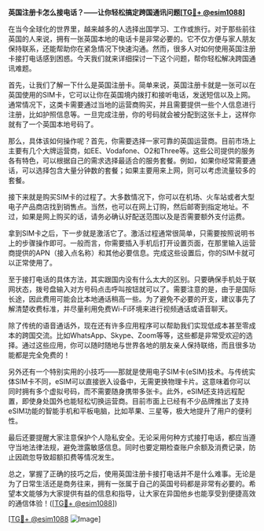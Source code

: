 **英国注册卡怎么接电话？——让你轻松搞定跨国通讯问题[[TG💪+ @esim1088](https://t.me/s/esim1088)]**

在当今全球化的世界里，越来越多的人选择出国学习、工作或旅行。对于那些前往英国的人来说，拥有一张英国本地的电话卡是非常必要的。它不仅方便与家人朋友保持联系，还能帮助你在紧急情况下快速沟通。然而，很多人对如何使用英国注册卡接打电话感到困惑。今天我们就来详细探讨一下这个问题，帮你轻松解决跨国通讯难题。

首先，让我们了解一下什么是英国注册卡。简单来说，英国注册卡就是一张可以在英国使用的SIM卡，它可以让你在英国境内拨打和接听电话，发送短信以及上网。通常情况下，这类卡需要通过当地的运营商购买，并且需要提供一些个人信息进行注册，比如护照信息等。一旦完成注册，你的号码就会被分配到这张卡上，这样你就有了一个英国本地号码了。

那么，具体该如何操作呢？首先，你需要选择一家可靠的英国运营商。目前市场上主要有几个大牌运营商，如EE、Vodafone、O2和Three等。这些公司提供的服务各有特色，可以根据自己的需求选择最适合的服务套餐。例如，如果你经常需要通话，可以选择包含大量分钟数的套餐；如果主要用来上网，则可以考虑流量较多的套餐。

接下来就是购买SIM卡的过程了。大多数情况下，你可以在机场、火车站或者大型电子产品商店找到销售点。当然，也可以在网上订购，然后邮寄到指定地址。不过，如果是网上购买的话，请务必确认好配送范围以及是否需要额外支付运费。

拿到SIM卡之后，下一步就是激活它了。激活过程通常很简单，只需要按照说明书上的步骤操作即可。一般而言，你需要插入手机后打开设置页面，在那里输入运营商提供的APN（接入点名称）和其他必要信息。完成这些设置后，你的SIM卡就可以正常使用了。

至于接打电话的具体方法，其实跟国内没有什么太大的区别。只要确保手机处于联网状态，拨号盘输入对方号码点击呼叫按钮就可以了。需要注意的是，由于是国际长途，因此费用可能会比本地通话稍高一些。为了避免不必要的开支，建议事先了解清楚收费标准，并尽量利用免费Wi-Fi环境来进行视频通话或语音聊天。

除了传统的语音通话外，现在还有许多应用程序可以帮助我们实现低成本甚至零成本的跨国交流。比如WhatsApp、Skype、Zoom等等，这些都是非常受欢迎的选择。通过这些应用，你可以随时随地与世界各地的朋友亲人保持联络，而且很多功能都是完全免费的！

另外还有一个特别实用的小技巧——那就是使用电子SIM卡(eSIM)技术。与传统实体SIM卡不同，eSIM可以直接嵌入设备中，无需更换物理卡片。这意味着你可以同时拥有多个虚拟号码，而不需要随身携带多张卡。此外，eSIM还支持远程配置，即使身处国外也能轻松切换运营商。目前市面上已经有不少品牌推出了支持eSIM功能的智能手机和平板电脑，比如苹果、三星等，极大地提升了用户的便利性。

最后还要提醒大家注意保护个人隐私安全。无论采用何种方式接打电话，都应当遵守当地法律法规，避免泄露敏感信息。同时也要定期检查账户余额及消费记录，防止因疏忽导致超额扣费等情况发生。

总之，掌握了正确的技巧之后，使用英国注册卡接打电话并不是什么难事。无论是为了日常生活还是商务往来，拥有一张属于自己的英国号码都是非常有必要的。希望本文能够为大家提供有益的信息和指导，让大家在异国他乡也能享受到便捷高效的通信体验！([[TG💪+ @esim1088](https://t.me/s/esim1088)])

[[TG💪+ @esim1088](https://t.me/s/esim1088) ![Image](https://i.postimg.cc/4NQfJmqS/Snipaste-2025-05-13-00-14-12.png)]